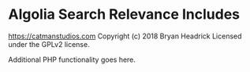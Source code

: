 # Algolia Search Relevance Includes #
https://catmanstudios.com
Copyright (c) 2018 Bryan Headrick
Licensed under the GPLv2 license.

Additional PHP functionality goes here.